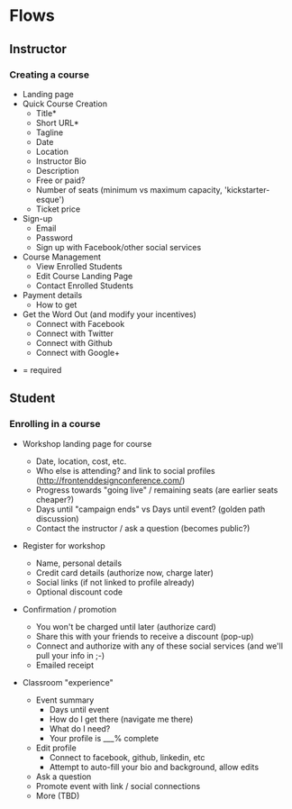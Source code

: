 # Flows

## Instructor

### Creating a course

- Landing page
- Quick Course Creation
    - Title*
    - Short URL*
    - Tagline
    - Date
    - Location
    - Instructor Bio
    - Description
    - Free or paid?
    - Number of seats (minimum vs maximum capacity, 'kickstarter-esque')
    - Ticket price
- Sign-up
    - Email
    - Password
    - Sign up with Facebook/other social services
- Course Management
    - View Enrolled Students
    - Edit Course Landing Page
    - Contact Enrolled Students
- Payment details
    - How to get 
- Get the Word Out (and modify your incentives)
    - Connect with Facebook
    - Connect with Twitter
    - Connect with Github
    - Connect with Google+

* = required

## Student
### Enrolling in a course

- Workshop landing page for course
  - Date, location, cost, etc.
  - Who else is attending? and link to social profiles (http://frontenddesignconference.com/)
  - Progress towards "going live" / remaining seats (are earlier seats cheaper?)
  - Days until "campaign ends" vs Days until event? (golden path discussion)
  - Contact the instructor / ask a question (becomes public?)
- Register for workshop
  - Name, personal details
  - Credit card details (authorize now, charge later)
  - Social links (if not linked to profile already)
  - Optional discount code
- Confirmation / promotion
  - You won't be charged until later (authorize card)
  - Share this with your friends to receive a discount (pop-up)
  - Connect and authorize with any of these social services (and we'll pull your info in ;-)
  - Emailed receipt

- Classroom "experience"
  - Event summary
    - Days until event
    - How do I get there (navigate me there)
    - What do I need?
    - Your profile is ___% complete
  - Edit profile
    - Connect to facebook, github, linkedin, etc
    - Attempt to auto-fill your bio and background, allow edits
  - Ask a question
  - Promote event with link / social connections
  - More (TBD)




